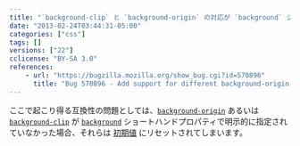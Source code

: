 ```yaml
---
title: "`background-clip` と `background-origin` の対応が `background` ショートハンドプロパティへ追加されました"
date: "2013-02-24T03:44:31-05:00"
categories: ["css"]
tags: []
versions: ["22"]
cclicense: "BY-SA 3.0"
references:
    - url: "https://bugzilla.mozilla.org/show_bug.cgi?id=570896"
      title: "Bug 570896 - Add support for different background-origin and background-clip in background shorthand"
---
```

ここで起こり得る互換性の問題としては、[`background-origin`](https://developer.mozilla.org/ja/docs/Web/CSS/background-origin) あるいは [`background-clip`](https://developer.mozilla.org/ja/docs/Web/CSS/background-clip) が [`background`](https://developer.mozilla.org/ja/docs/Web/CSS/background) ショートハンドプロパティで明示的に指定されていなかった場合、それらは [初期値](https://developer.mozilla.org/ja/docs/Web/CSS/initial) にリセットされてしまいます。
